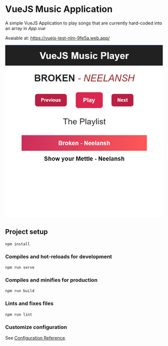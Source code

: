 # VueJS Music Application
A simple VueJS Application to play songs that are currently hard-coded into an array in _App.vue_

Avaiable at: https://vuejs-test-nlm-9fe5a.web.app/


![Screenshot](screenshots/1.png)

## Project setup
```
npm install
```

### Compiles and hot-reloads for development
```
npm run serve
```

### Compiles and minifies for production
```
npm run build
```

### Lints and fixes files
```
npm run lint
```

### Customize configuration
See [Configuration Reference](https://cli.vuejs.org/config/).
